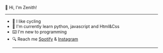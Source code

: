 👋 Hi, I'm Zenith!<hr>
- 🚴 I like cycling
- 🌱 I'm currently learn python, javascript and Html&Css
- ⌨️ I'm new to programming
- 🔍 Reach me
 [Spotify](https://open.spotify.com/user/9szkz6uljafriuut3ej66h1qc?si=wll-v7hSRG2q2iD_UOKrIQ&utm_source=copy-link) &
 [Instagram](https://www.instagram.com/ag.f04/)<hr>






<!---
Zenith48/Zenith48 is a ✨ special ✨ repository because its `README.md` (this file) appears on your GitHub profile.
You can click the Preview link to take a look at your changes.
--->

